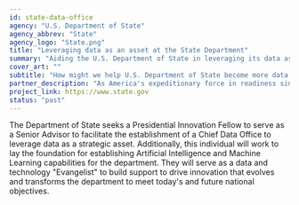 ```yaml
---
id: state-data-office
agency: "U.S. Department of State"
agency_abbrev: "State"
agency_logo: "State.png"
title: "Leveraging data as an asset at the State Department"
summary: "Aiding the U.S. Department of State in leveraging its data as a strategic asset to better gather insights on mission needs, results, and risks"
cover_art: ""
subtitle: "How might we help U.S. Department of State become more data driven?"
partner_description: "As America's expeditionary force in readiness since 1775, the Marines are forward deployed to win our nation's battles swiftly and aggressively in times of crisis."
project_link: https://www.state.gov
status: "past"
---
```


The Department of State seeks a Presidential Innovation Fellow to serve as a Senior Advisor to facilitate the establishment of a Chief Data Office to leverage data as a strategic asset.  Additionally, this individual will work to lay the foundation for establishing Artificial Intelligence and Machine Learning capabilities for the department.  They will serve as a data and technology "Evangelist" to build support to drive innovation that evolves and transforms the department to meet today's and future national objectives.
